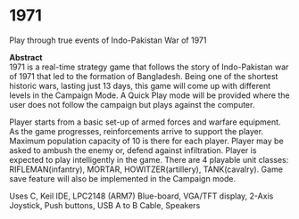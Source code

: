 # 1971
Play through true events of Indo-Pakistan War of 1971

__Abstract__  
1971 is a real-time strategy game that follows the story of Indo-Pakistan war of 1971 that led to the formation of Bangladesh. Being one of the shortest historic wars, lasting just 13 days, this game will come up with different levels in the Campaign Mode. A Quick Play mode will be provided where the user does not follow the campaign but plays against the computer. 

Player starts from a basic set-up of armed forces and warfare equipment. As the game progresses, reinforcements arrive to support the player. Maximum population capacity of 10 is there for each player. Player may be asked to ambush the enemy or, defend against infiltration. Player is expected to play intelligently in the game. There are 4 playable unit classes: RIFLEMAN(infantry), MORTAR, HOWITZER(artillery), TANK(cavalry). Game save feature will also be implemented in the Campaign mode. 

Uses C, Keil IDE, LPC2148 (ARM7) Blue-board, VGA/TFT display, 2-Axis Joystick, Push buttons, USB A to B Cable, Speakers
